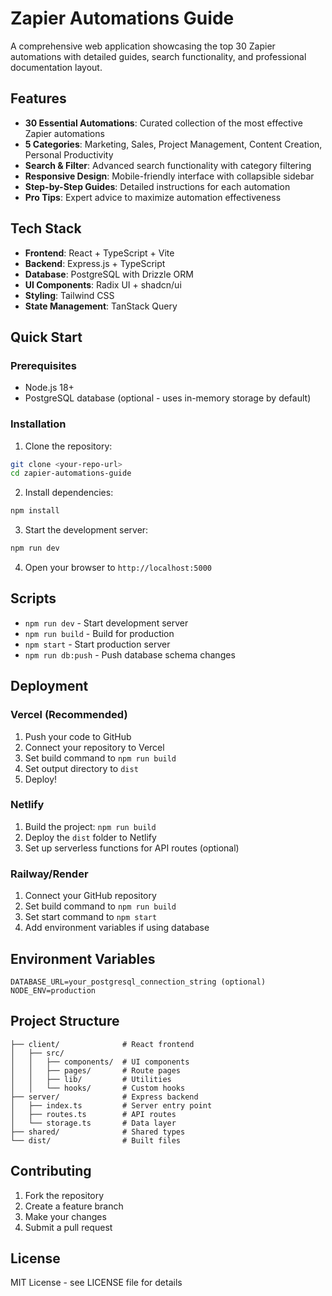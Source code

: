 # Zapier Automations Guide

A comprehensive web application showcasing the top 30 Zapier automations with detailed guides, search functionality, and professional documentation layout.

## Features

- **30 Essential Automations**: Curated collection of the most effective Zapier automations
- **5 Categories**: Marketing, Sales, Project Management, Content Creation, Personal Productivity
- **Search & Filter**: Advanced search functionality with category filtering
- **Responsive Design**: Mobile-friendly interface with collapsible sidebar
- **Step-by-Step Guides**: Detailed instructions for each automation
- **Pro Tips**: Expert advice to maximize automation effectiveness

## Tech Stack

- **Frontend**: React + TypeScript + Vite
- **Backend**: Express.js + TypeScript
- **Database**: PostgreSQL with Drizzle ORM
- **UI Components**: Radix UI + shadcn/ui
- **Styling**: Tailwind CSS
- **State Management**: TanStack Query

## Quick Start

### Prerequisites

- Node.js 18+ 
- PostgreSQL database (optional - uses in-memory storage by default)

### Installation

1. Clone the repository:
```bash
git clone <your-repo-url>
cd zapier-automations-guide
```

2. Install dependencies:
```bash
npm install
```

3. Start the development server:
```bash
npm run dev
```

4. Open your browser to `http://localhost:5000`

## Scripts

- `npm run dev` - Start development server
- `npm run build` - Build for production
- `npm start` - Start production server
- `npm run db:push` - Push database schema changes

## Deployment

### Vercel (Recommended)

1. Push your code to GitHub
2. Connect your repository to Vercel
3. Set build command to `npm run build`
4. Set output directory to `dist`
5. Deploy!

### Netlify

1. Build the project: `npm run build`
2. Deploy the `dist` folder to Netlify
3. Set up serverless functions for API routes (optional)

### Railway/Render

1. Connect your GitHub repository
2. Set build command to `npm run build`
3. Set start command to `npm start`
4. Add environment variables if using database

## Environment Variables

```env
DATABASE_URL=your_postgresql_connection_string (optional)
NODE_ENV=production
```

## Project Structure

```
├── client/              # React frontend
│   ├── src/
│   │   ├── components/  # UI components
│   │   ├── pages/       # Route pages
│   │   ├── lib/         # Utilities
│   │   └── hooks/       # Custom hooks
├── server/              # Express backend
│   ├── index.ts         # Server entry point
│   ├── routes.ts        # API routes
│   └── storage.ts       # Data layer
├── shared/              # Shared types
└── dist/                # Built files
```

## Contributing

1. Fork the repository
2. Create a feature branch
3. Make your changes
4. Submit a pull request

## License

MIT License - see LICENSE file for details